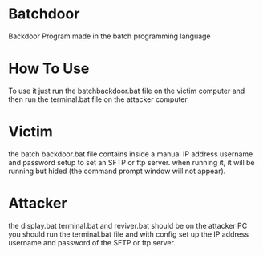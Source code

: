 # Batchdoor
Backdoor Program made in the batch programming language

# How To Use
To use it just run the batchbackdoor.bat file on the victim computer and then run the terminal.bat file on the attacker computer

# Victim
the batch backdoor.bat file contains inside a manual IP address username and password setup to set an SFTP or ftp server. when running it, it will be running but hided (the command prompt window will not appear).

# Attacker
the display.bat terminal.bat and reviver.bat should be on the attacker PC you should run the terminal.bat file and with config set up the IP address username and password of the SFTP or ftp server.